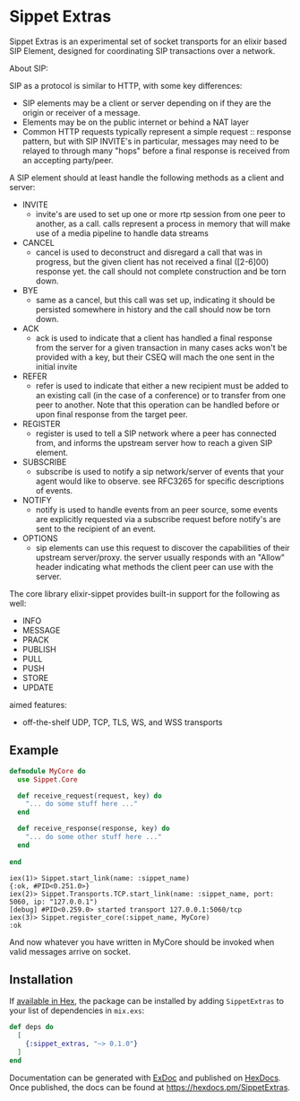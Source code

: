 # Sippet Extras

Sippet Extras is an experimental set of socket transports for an elixir based SIP Element, designed
for coordinating SIP transactions over a network.

About SIP: 

SIP as a protocol is similar to HTTP, with some key differences: 
  - SIP elements may be a client or server depending on if they are the origin or receiver of a message.
  - Elements may be on the public internet or behind a NAT layer
  - Common HTTP requests typically represent a simple request :: response pattern, 
    but with SIP INVITE's in particular, messages may need to be relayed to through
    many "hops" before a final response is received from an accepting party/peer.


A SIP element should at least handle the following  methods as a client and server:
  - INVITE
    - invite's are used to set up one or more rtp session from one peer to another, as a call.
      calls represent a process in memory that will make use of a media pipeline to handle data streams
  - CANCEL
    - cancel is used to deconstruct and disregard a call that was in progress, but the given
      client has not received a final ([2-6]00) response yet. the call should not complete 
      construction and be torn down.
  - BYE
    - same as a cancel, but this call was set up, indicating it should be persisted somewhere in history
      and the call should now be torn down.
  - ACK
    - ack is used to indicate that a client has handled a final response from the server for a given transaction
      in many cases acks won't be provided with a key, but their CSEQ will mach the one sent in the initial invite
  - REFER
    - refer is used to indicate that either a new recipient must be added to an existing call (in the case of a conference)
      or to transfer from one peer to another. Note that this operation can be handled before or upon final response from
      the target peer.
  - REGISTER
    - register is used to tell a SIP network where a peer has connected from, and informs the upstream server how
      to reach a given SIP element.
  - SUBSCRIBE
    - subscribe is used to notify a sip network/server of events that your agent would like to observe.
      see RFC3265 for specific descriptions of events.
  - NOTIFY
    - notify is used to handle events from an peer source,
      some events are explicitly requested via a subscribe request before notify's are sent to the recipient of an event.
  - OPTIONS
    - sip elements can use this request to discover the capabilities of their upstream server/proxy.
      the server usually responds with an "Allow" header indicating what methods the client peer can use with the server.

The core library elixir-sippet provides built-in support for the following as well:
  - INFO
  - MESSAGE
  - PRACK
  - PUBLISH
  - PULL
  - PUSH
  - STORE
  - UPDATE
    
aimed features:
  - off-the-shelf UDP, TCP, TLS, WS, and WSS transports

## Example

```elixir
defmodule MyCore do 
  use Sippet.Core

  def receive_request(request, key) do
    "... do some stuff here ..."
  end

  def receive_response(response, key) do
    "... do some other stuff here ..."
  end
  
end
```

```
iex(1)> Sippet.start_link(name: :sippet_name)
{:ok, #PID<0.251.0>}
iex(2)> Sippet.Transports.TCP.start_link(name: :sippet_name, port: 5060, ip: "127.0.0.1")
[debug] #PID<0.259.0> started transport 127.0.0.1:5060/tcp
iex(3)> Sippet.register_core(:sippet_name, MyCore)
:ok
```
And now whatever you have written in MyCore should be invoked when valid messages arrive on socket.

## Installation

If [available in Hex](https://hex.pm/docs/publish), the package can be installed
by adding `SippetExtras` to your list of dependencies in `mix.exs`:

```elixir
def deps do
  [
    {:sippet_extras, "~> 0.1.0"}
  ]
end
```

Documentation can be generated with [ExDoc](https://github.com/elixir-lang/ex_doc)
and published on [HexDocs](https://hexdocs.pm). Once published, the docs can
be found at <https://hexdocs.pm/SippetExtras>.

